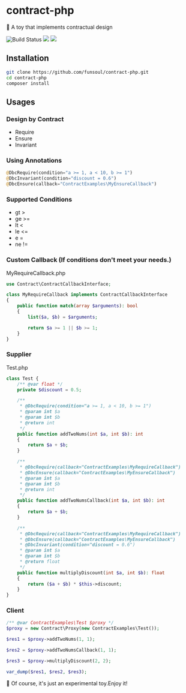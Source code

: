# contract-php

:eyes: A toy that implements contractual design

![Build Status](https://travis-ci.org/funsoul/contract-php.svg?branch=master)
![](https://img.shields.io/badge/PHP-%3E%3D7.1.0-green)
![](https://img.shields.io/github/license/funsoul/contract-php)

## Installation

```bash
git clone https://github.com/funsoul/contract-php.git
cd contract-php
composer install
```

## Usages

### Design by Contract

- Require
- Ensure
- Invariant

### Using Annotations

```php
@DbcRequire(condition="a >= 1, a < 10, b >= 1")
@DbcInvariant(condition="discount = 0.6")
@DbcEnsure(callback="ContractExamples\MyEnsureCallback")
```

### Supported Conditions

- gt >
- ge >=
- lt <
- le <=
- e =
- ne !=

### Custom Callback (If conditions don't meet your needs.)

MyRequireCallback.php

```php
use Contract\ContractCallbackInterface;

class MyRequireCallback implements ContractCallbackInterface
{
    public function match(array $arguments): bool
    {
        list($a, $b) = $arguments;

        return $a >= 1 || $b >= 1;
    }
}
```

### Supplier

Test.php

```php
class Test {
    /** @var float */
    private $discount = 0.5;

    /**
     * @DbcRequire(condition="a >= 1, a < 10, b >= 1")
     * @param int $a
     * @param int $b
     * @return int
     */
    public function addTwoNums(int $a, int $b): int
    {
        return $a + $b;
    }

    /**
     * @DbcRequire(callback="ContractExamples\MyRequireCallback")
     * @DbcEnsure(callback="ContractExamples\MyEnsureCallback")
     * @param int $a
     * @param int $b
     * @return int
     */
    public function addTwoNumsCallback(int $a, int $b): int
    {
        return $a + $b;
    }

    /**
     * @DbcRequire(callback="ContractExamples\MyRequireCallback")
     * @DbcEnsure(callback="ContractExamples\MyEnsureCallback")
     * @DbcInvariant(condition="discount = 0.6")
     * @param int $a
     * @param int $b
     * @return float
     */
    public function multiplyDiscount(int $a, int $b): float
    {
        return ($a + $b) * $this->discount;
    }
}
```

### Client

```php
/** @var ContractExamples\Test $proxy */
$proxy = new Contract\Proxy(new ContractExamples\Test());

$res1 = $proxy->addTwoNums(1, 1);

$res2 = $proxy->addTwoNumsCallback(1, 1);

$res3 = $proxy->multiplyDiscount(2, 2);

var_dump($res1, $res2, $res3);
```

:eyes: Of course, it's just an experimental toy.Enjoy it!